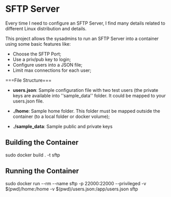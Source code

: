 # SFTP Server

Every time I need to configure an SFTP Server, I find many details related to different Linux distribution and details.

This project allows the sysadmins to run an SFTP Server into a container using some basic features like:
* Choose the SFTP Port;
* Use a priv/pub key to login;
* Configure users into a JSON file;
* Limit max connections for each user;

===File Structure===

* **users.json**: Sample configuration file with two test users (the private keys are available into ''sample_data'' folder. It could be mapped to your users.json file.

* **./home**: Sample home folder. This folder must be mapped outside the container (to a local folder or docker volume);

* **./sample_data**: Sample public and private keys 

## Building the Container

sudo docker build . -t sftp

## Running the Container 
sudo docker run --rm --name sftp -p 22000:22000 --privileged -v $(pwd)/home:/home -v $(pwd)/users.json:/app/users.json sftp

